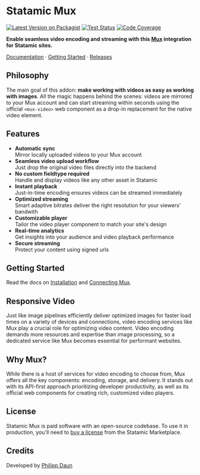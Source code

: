 # Statamic Mux

[![Latest Version on Packagist](https://img.shields.io/packagist/v/daun/statamic-mux.svg)](https://packagist.org/packages/daun/statamic-mux)
[![Test Status](https://img.shields.io/github/actions/workflow/status/daun/statamic-mux/ci.yml?label=tests)](https://github.com/daun/statamic-mux/actions/workflows/ci.yml)
[![Code Coverage](https://img.shields.io/codecov/c/github/daun/statamic-mux)](https://app.codecov.io/gh/daun/statamic-mux)
<!-- [![License](https://img.shields.io/github/license/daun/statamic-mux.svg)](https://github.com/daun/statamic-mux/blob/master/LICENSE) -->

**Enable seamless video encoding and streaming with this [Mux](https://www.mux.com/) integration for Statamic sites.**

[Documentation](https://statamic-mux.daun.ltd) · [Getting Started](https://statamic-mux.daun.ltd/installation) · [Releases](https://github.com/daun/statamic-mux/releases)

## Philosophy

The main goal of this addon: **make working with videos as easy as working with images**. All the magic
happens behind the scenes: videos are mirrored to your Mux account and can start streaming within seconds
using the official `<mux-video>` web component as a drop-in replacement for the native video element.

## Features

- **Automatic sync**  
  Mirror locally uploaded videos to your Mux account  
- **Seamless video upload workflow**  
  Just drop the original video files directly into the backend
- **No custom fieldtype required**  
  Handle and display videos like any other asset in Statamic
- **Instant playback**  
  Just-in-time encoding ensures videos can be streamed immediately
- **Optimized streaming**  
  Smart adaptive bitrates deliver the right resolution for your viewers' bandwith
- **Customizable player**  
  Tailor the video player component to match your site's design
- **Real-time analytics**  
  Get insights into your audience and video playback performance
- **Secure streaming**  
  Protect your content using signed urls

## Getting Started

Read the docs on [Installation](https://statamic-mux.daun.ltd/installation) and
[Connecting Mux](https://statamic-mux.daun.ltd/connecting-mux).

## Responsive Video

Just like image pipelines efficiently deliver optimized images for faster load times on a variety of devices
and connections, video encoding services like Mux play a crucial role for optimizing video content.
Video encoding demands more resources and expertise than image processing, so a dedicated service
like Mux becomes essential for performant websites.

## Why Mux?

While there is a host of services for video encoding to choose from, Mux offers all the key
components: encoding, storage, and delivery. It stands out with its API-first approach prioritizing
developer productivity, as well as its official web components for creating rich, customized video players.

## License

Statamic Mux is paid software with an open-source codebase. To use it in production, you'll need
to [buy a license](https://statamic.com/addons/daun/mux) from the Statamic Marketplace.

## Credits

Developed by [Philipp Daun](https://philippdaun.net/)
